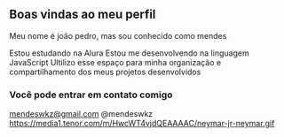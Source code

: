## Boas vindas ao meu perfil 

Meu nome é joão pedro, mas sou conhecido como mendes

Estou estudando na Alura
Estou me desenvolvendo na linguagem JavaScript
Ultilizo esse espaço para minha organização e compartilhamento dos meus projetos desenvolvidos

### Você pode entrar em contato comigo

mendeswkz@gmail.com
@mendeswkz
https://media1.tenor.com/m/HwcWT4vjdQEAAAAC/neymar-jr-neymar.gif
